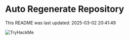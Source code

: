 # Auto Regenerate Repository

This README was last updated: 2025-03-02 20:41:49

 ![TryHackMe](https://tryhackme.com/badge/533634)